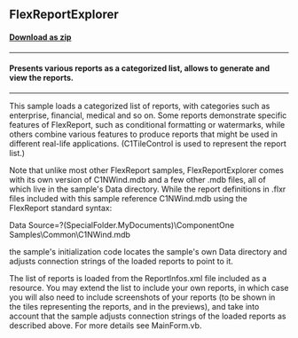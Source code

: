 ## FlexReportExplorer
#### [Download as zip](https://grapecity.github.io/DownGit/#/home?url=https://github.com/GrapeCity/ComponentOne-WinForms-Samples/tree/master/NetFramework\FlexReport\VB\FlexReportExplorer)
____
#### Presents various reports as a categorized list, allows to generate and view the reports.
____
This sample loads a categorized list of reports, with categories such as enterprise, financial, medical and so on. Some reports demonstrate specific features of FlexReport, such as conditional formatting or watermarks, while others combine various features to produce reports that might be used in different real-life applications. (C1TileControl is used to represent the report list.) 

Note that unlike most other FlexReport samples, FlexReportExplorer comes with its own version of C1NWind.mdb and a few other .mdb files, all of which live in the sample's Data directory. While the report definitions in .flxr files included with this sample reference C1NWind.mdb using the FlexReport standard syntax: 

Data Source=?(SpecialFolder.MyDocuments)\ComponentOne Samples\Common\C1NWind.mdb 

the sample's initialization code locates the sample's own Data directory and adjusts connection strings of the loaded reports to point to it. 

The list of reports is loaded from the ReportInfos.xml file included as a resource. You may extend the list to include your own reports, in which case you will also need to include screenshots of your reports (to be shown in the tiles representing the reports, and in the previews), and take into account that the sample adjusts connection strings of the loaded reports as described above. For more details see MainForm.vb. 